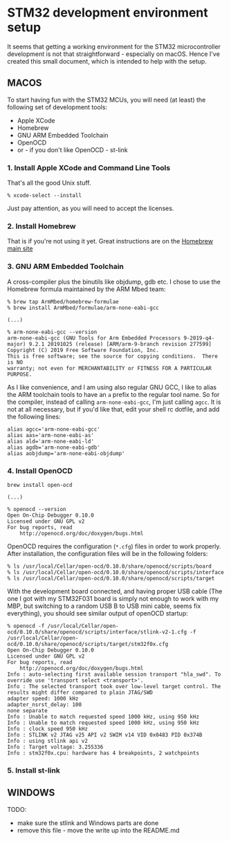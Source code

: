 # STM32 development environment setup
It seems that getting a working environment for the STM32 microcontroller
development is not that straightforward - especially on macOS. Hence I've
created this small document, which is intended to help with the setup.

## MACOS
To start having fun with the STM32 MCUs, you will need (at least) the
following set of development tools:
- Apple XCode
- Homebrew
- GNU ARM Embedded Toolchain
- OpenOCD
- or - if you don't like OpenOCD - st-link

### 1. Install Apple XCode and Command Line Tools
That's all the good Unix stuff.

```
% xcode-select --install
```

Just pay attention, as you will need to accept the licenses.

### 2. Install Homebrew
That is if you're not using it yet. Great instructions are on the
[Homebrew main site](https://brew.sh/)

### 3. GNU ARM Embedded Toolchain
A cross-compiler plus the binutils like objdump, gdb etc. I chose to use the
Homebrew formula maintained by the ARM Mbed team:

```
% brew tap ArmMbed/homebrew-formulae
% brew install ArmMbed/formulae/arm-none-eabi-gcc

(...)

% arm-none-eabi-gcc --version
arm-none-eabi-gcc (GNU Tools for Arm Embedded Processors 9-2019-q4-major) 9.2.1 20191025 (release) [ARM/arm-9-branch revision 277599]
Copyright (C) 2019 Free Software Foundation, Inc.
This is free software; see the source for copying conditions.  There is NO
warranty; not even for MERCHANTABILITY or FITNESS FOR A PARTICULAR PURPOSE.
```

As I like convenience, and I am using also regular GNU GCC, I like to alias
the ARM toolchain tools to have an `a` prefix to the regular tool name. So for
the compiler, instead of calling `arm-none-eabi-gcc`, I'm just calling `agcc`.
It is not at all necessary, but if you'd like that, edit your shell rc dotfile,
and add the following lines:

```
alias agcc='arm-none-eabi-gcc'
alias aas='arm-none-eabi-as'
alias ald='arm-none-eabi-ld'
alias agdb='arm-none-eabi-gdb'
alias aobjdump='arm-none-eabi-objdump'
```

### 4. Install OpenOCD
```
brew install open-ocd

(...)

% openocd --version
Open On-Chip Debugger 0.10.0
Licensed under GNU GPL v2
For bug reports, read
	http://openocd.org/doc/doxygen/bugs.html
```

OpenOCD requires the configuration (`*.cfg`) files in order to work properly.
After installation, the configuration files will be in the following folders:

```
% ls /usr/local/Cellar/open-ocd/0.10.0/share/openocd/scripts/board
% ls /usr/local/Cellar/open-ocd/0.10.0/share/openocd/scripts/interface
% ls /usr/local/Cellar/open-ocd/0.10.0/share/openocd/scripts/target
```

With the development board connected, and having proper USB cable (The one I
got with my STM32F031 board is simply not enough to work with my MBP, but
switching to a random USB B to USB mini cable, seems fix everything), you
should see similar output of openOCD startup:

```
% openocd -f /usr/local/Cellar/open-ocd/0.10.0/share/openocd/scripts/interface/stlink-v2-1.cfg -f /usr/local/Cellar/open-ocd/0.10.0/share/openocd/scripts/target/stm32f0x.cfg
Open On-Chip Debugger 0.10.0
Licensed under GNU GPL v2
For bug reports, read
	http://openocd.org/doc/doxygen/bugs.html
Info : auto-selecting first available session transport "hla_swd". To override use 'transport select <transport>'.
Info : The selected transport took over low-level target control. The results might differ compared to plain JTAG/SWD
adapter speed: 1000 kHz
adapter_nsrst_delay: 100
none separate
Info : Unable to match requested speed 1000 kHz, using 950 kHz
Info : Unable to match requested speed 1000 kHz, using 950 kHz
Info : clock speed 950 kHz
Info : STLINK v2 JTAG v25 API v2 SWIM v14 VID 0x0483 PID 0x374B
Info : using stlink api v2
Info : Target voltage: 3.255336
Info : stm32f0x.cpu: hardware has 4 breakpoints, 2 watchpoints
```

### 5. Install st-link


## WINDOWS

TODO:
- make sure the stlink and Windows parts are done
- remove this file - move the write up into the README.md
